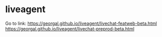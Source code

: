 # liveagent

Go to link: 
https://georgal.github.io/liveagent/livechat-featweb-beta.html
https://georgal.github.io/liveagent/livechat-preprod-beta.html
